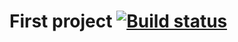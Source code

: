 # First project     [![Build status](https://ci.appveyor.com/api/projects/status/4hbd959g90cs8htf?svg=true)](https://ci.appveyor.com/project/Anna-Gorina/api-ci-1)